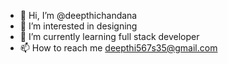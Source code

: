 - 👋 Hi, I’m @deepthichandana
- 👀 I’m interested in designing
- 🌱 I’m currently learning full stack developer
- 📫 How to reach me deepthi567s35@gmail.com


<!---
deepthichandana/deepthichandana is a ✨ special ✨ repository because its `README.md` (this file) appears on your GitHub profile.
You can click the Preview link to take a look at your changes.
--->
